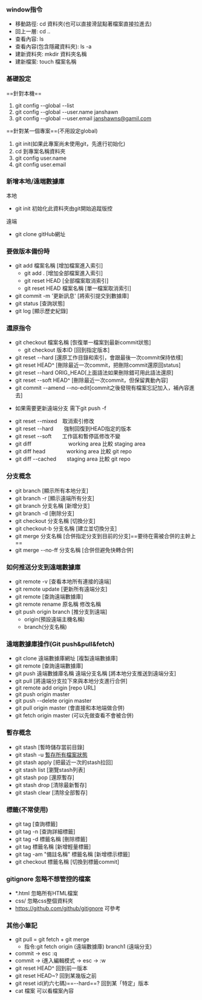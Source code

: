 ### window指令
* 移動路徑: cd 資料夾(也可以直接滑鼠點著檔案直接拉進去)
* 回上一層: cd ..
* 查看內容: ls 
* 查看內容(包含隱藏資料夾): ls -a
* 建新資料夾: mkdir 資料夾名稱
* 建新檔案: touch 檔案名稱

### 基礎設定
==針對本機==
1. git config --global --list
2. git config --global --user.name janshawn
3. git config --global --user.email janshawns@gamil.com

==針對某一個專案==(不用設定global)
1. git init(如果此專案尚未使用git，先進行初始化)
2. cd 到專案名稱資料夾
3. git config user.name
4. git config user.email

### 新增本地/遠端數據庫
本地
- git init 初始化此資料夾由git開始追蹤版控

遠端
- git clone gitHub網址

### 要做版本備份時
* git add 檔案名稱 [增加檔案進入索引]
  - git add . [增加全部檔案進入索引] 
  - git reset HEAD [全部檔案取消索引]
  - git reset HEAD 檔案名稱 [單一檔案取消索引]
* git commit -m '更新訊息' [將索引提交到數據庫]
* git status [查詢狀態]
* git log [顯示歷史紀錄]

### 還原指令
* git checkout 檔案名稱 [恢復單一檔案到最新commit狀態]
  - git checkout 版本ID [回到指定版本]
* git reset --hard [還原工作目錄和索引，會跟最後一次commit保持依樣] 
* git reset HEAD^ [刪除最近一次commit，把刪除commit還原回status]
* git reset --hard ORIG_HEAD[上面語法如果刪除錯可用此語法還原]
* git reset --soft HEAD^ [刪除最近一次commit，但保留異動內容]
* git commit --amend --no-edit[commit之後發現有檔案忘記加入，補內容進去]
 - 如果需要更新遠端分支 需下git push -f

* git reset --mixed　取消索引修改
* git reset --hard　　強制回復到HEAD指定的版本
* git reset --soft　　工作區和暫停區修改不變
* git diff　　　　　　　working area 比較 staging area
* git diff head　　　　working area 比較 git repo
* git diff --cached　　staging area 比較 git repo

### 分支概念
* git branch [顯示所有本地分支]
* git branch -r [顯示遠端所有分支]
* git branch 分支名稱 [新增分支]
* git branch -d [刪除分支]　　　　　
* git checkout 分支名稱 [切換分支]　　
* git checkout-b 分支名稱 [建立並切換分支]　
* git merge 分支名稱 [合併指定分支到目前的分支]==要待在需被合併的主幹上==
* git merge --no-ff 分支名稱 [合併但避免快轉合併]

### 如何推送分支到遠端數據庫
* git remote -v [查看本地所有連接的遠端]
* git remote update [更新所有遠端分支]
* git remote [查詢遠端數據庫]
* git remote rename 原名稱 修改名稱
* git push origin branch [推分支到遠端]
  - origin(預設遠端主機名稱)
  - branch(分支名稱)

### 遠端數據庫操作(Git push&pull&fetch)
* git clone 遠端數據庫網址 [複製遠端數據庫]
* git remote [查詢遠端數據庫]
* git push 遠端數據庫名稱 遠端分支名稱 [將本地分支推送到遠端分支]
* git pull [將遠端分支拉下來與本地分支進行合併]
* git remote add origin [repo URL]
* git push origin master
* git push --delete origin master
* git pull origin master  (會直接和本地端做合併)
* git fetch origin master (可以先做查看不會被合併)

### 暫存概念
* git stash [暫時儲存當前目錄]
* git stash -u [暫存所有檔案狀態](最好下這個)
* git stash apply [把最近一次的stash拉回]
* git stash list [瀏覽stash列表]
* git stash pop [還原暫存]
* git stash drop [清除最新暫存]
* git stash clear [清除全部暫存]

### 標籤(不常使用)
* git tag [查詢標籤]
* git tag -n [查詢詳細標籤]
* git tag -d 標籤名稱 [刪除標籤]
* git tag 標籤名稱 [新增輕量標籤]
* git tag -am "備註名稱" 標籤名稱 [新增標示標籤]
* git checkout 標籤名稱 [切換到標籤commit]

### gitignore 忽略不想管控的檔案
* *.html 忽略所有HTML檔案
* css/ 忽略css整個資料夾
* https://github.com/github/gitignore 可參考

### 其他小筆記
* git pull = git fetch + git merge 
  - 指令:git fetch origin (遠端數據庫) branch1 (遠端分支)
* commit -> esc :q
* commit -> i進入編輯模式 -> esc -> :w
* git reset HEAD^ 回到前一版本
* git reset HEAD~? 回到某幾版之前
* git reset id(約六七碼)==--hard==? 回到某「特定」版本
* cat 檔案 可以看檔案內容

